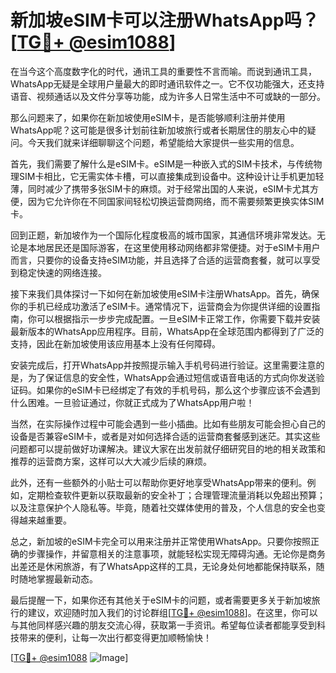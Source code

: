 # 新加坡eSIM卡可以注册WhatsApp吗？[[TG💪+ @esim1088](https://t.me/s/esim1088)]

在当今这个高度数字化的时代，通讯工具的重要性不言而喻。而说到通讯工具，WhatsApp无疑是全球用户量最大的即时通讯软件之一。它不仅功能强大，还支持语音、视频通话以及文件分享等功能，成为许多人日常生活中不可或缺的一部分。

那么问题来了，如果你在新加坡使用eSIM卡，是否能够顺利注册并使用WhatsApp呢？这可能是很多计划前往新加坡旅行或者长期居住的朋友心中的疑问。今天我们就来详细聊聊这个问题，希望能给大家提供一些实用的信息。

首先，我们需要了解什么是eSIM卡。eSIM是一种嵌入式的SIM卡技术，与传统物理SIM卡相比，它无需实体卡槽，可以直接集成到设备中。这种设计让手机更加轻薄，同时减少了携带多张SIM卡的麻烦。对于经常出国的人来说，eSIM卡尤其方便，因为它允许你在不同国家间轻松切换运营商网络，而不需要频繁更换实体SIM卡。

回到正题，新加坡作为一个国际化程度极高的城市国家，其通信环境非常发达。无论是本地居民还是国际游客，在这里使用移动网络都非常便捷。对于eSIM卡用户而言，只要你的设备支持eSIM功能，并且选择了合适的运营商套餐，就可以享受到稳定快速的网络连接。

接下来我们具体探讨一下如何在新加坡使用eSIM卡注册WhatsApp。首先，确保你的手机已经成功激活了eSIM卡。通常情况下，运营商会为你提供详细的设置指南，你可以根据指示一步步完成配置。一旦eSIM卡正常工作，你需要下载并安装最新版本的WhatsApp应用程序。目前，WhatsApp在全球范围内都得到了广泛的支持，因此在新加坡使用该应用基本上没有任何障碍。

安装完成后，打开WhatsApp并按照提示输入手机号码进行验证。这里需要注意的是，为了保证信息的安全性，WhatsApp会通过短信或语音电话的方式向你发送验证码。如果你的eSIM卡已经绑定了有效的手机号码，那么这个步骤应该不会遇到什么困难。一旦验证通过，你就正式成为了WhatsApp用户啦！

当然，在实际操作过程中可能会遇到一些小插曲。比如有些朋友可能会担心自己的设备是否兼容eSIM卡，或者是对如何选择合适的运营商套餐感到迷茫。其实这些问题都可以提前做好功课解决。建议大家在出发前就仔细研究目的地的相关政策和推荐的运营商方案，这样可以大大减少后续的麻烦。

此外，还有一些额外的小贴士可以帮助你更好地享受WhatsApp带来的便利。例如，定期检查软件更新以获取最新的安全补丁；合理管理流量消耗以免超出预算；以及注意保护个人隐私等。毕竟，随着社交媒体使用的普及，个人信息的安全也变得越来越重要。

总之，新加坡的eSIM卡完全可以用来注册并正常使用WhatsApp。只要你按照正确的步骤操作，并留意相关的注意事项，就能轻松实现无障碍沟通。无论你是商务出差还是休闲旅游，有了WhatsApp这样的工具，无论身处何地都能保持联系，随时随地掌握最新动态。

最后提醒一下，如果你还有其他关于eSIM卡的问题，或者需要更多关于新加坡旅行的建议，欢迎随时加入我们的讨论群组[[TG💪+ @esim1088](https://t.me/s/esim1088)]。在这里，你可以与其他同样感兴趣的朋友交流心得，获取第一手资讯。希望每位读者都能享受到科技带来的便利，让每一次出行都变得更加顺畅愉快！

[[TG💪+ @esim1088](https://t.me/s/esim1088) ![Image](https://i.postimg.cc/4NQfJmqS/Snipaste-2025-05-13-00-14-12.png)]